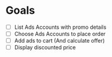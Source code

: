 # Goals

- [ ] List Ads Accounts with promo details
- [ ] Choose Ads Accounts to place order
- [ ] Add ads to cart (And calculate offer)
- [ ] Display discounted price
